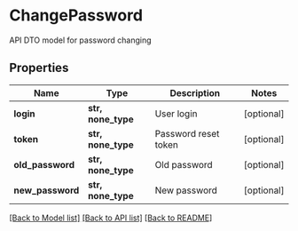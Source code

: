 # ChangePassword

API DTO model for password changing

## Properties
Name | Type | Description | Notes
------------ | ------------- | ------------- | -------------
**login** | **str, none_type** | User login | [optional] 
**token** | **str, none_type** | Password reset token | [optional] 
**old_password** | **str, none_type** | Old password | [optional] 
**new_password** | **str, none_type** | New password | [optional] 

[[Back to Model list]](../README.md#documentation-for-models) [[Back to API list]](../README.md#documentation-for-api-endpoints) [[Back to README]](../README.md)


